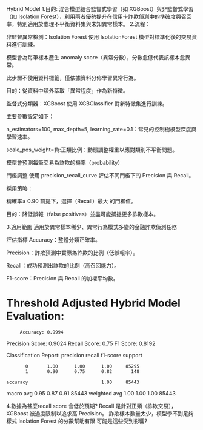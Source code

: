 Hybrid Model
1.目的:
混合模型結合監督式學習（如 XGBoost）與非監督式學習（如 Isolation Forest），利用兩者優勢提升在信用卡詐欺偵測中的準確度與召回率，特別適用於處理不平衡資料集與未知異常樣本。
2.流程：

非監督異常檢測：Isolation Forest
使用 IsolationForest 模型對標準化後的交易資料進行訓練。

模型會為每筆樣本產生 anomaly score（異常分數），分數愈低代表該樣本愈異常。

此步驟不使用資料標籤，僅依據資料分佈學習異常行為。

目的：從資料中額外萃取「異常程度」作為新特徵。

監督式分類器：XGBoost
使用 XGBClassifier 對新特徵集進行訓練。

主要參數設定如下：

n_estimators=100, max_depth=5, learning_rate=0.1：常見的控制樹模型深度與學習速率。

scale_pos_weight=負:正類比例：動態調整權重以應對類別不平衡問題。

模型會預測每筆交易為詐欺的機率（probability）

門檻調整
使用 precision_recall_curve 評估不同門檻下的 Precision 與 Recall。

採用策略：

精確率≥ 0.90 前提下，選擇（Recall）最大 的門檻值。

目的：降低誤報（false positives）並盡可能捕捉更多詐欺樣本。

3.適用範圍
適用於異常樣本稀少、異常行為模式多變的金融詐欺偵測任務

評估指標
Accuracy：整體分類正確率。

Precision：詐欺預測中實際為詐欺的比例（低誤報率）。

Recall：成功預測出詐欺的比例（高召回能力）。

F1-score：Precision 與 Recall 的加權平均數。

Threshold Adjusted Hybrid Model Evaluation:
=============================================
         Accuracy: 0.9994
  Precision Score: 0.9024
     Recall Score: 0.75
         F1 Score: 0.8192

Classification Report:
              precision    recall  f1-score   support

           0       1.00      1.00      1.00     85295
           1       0.90      0.75      0.82       148

    accuracy                           1.00     85443
   macro avg       0.95      0.87      0.91     85443
weighted avg       1.00      1.00      1.00     85443

4.數據為甚麼recall score 會低於預期?
Recall 是針對正類（詐欺交易），XGBoost 被過度限制以追求高 Precision。
詐欺樣本數量太少，模型學不到足夠樣式
Isolation Forest 的分數幫助有限
可能是這些受到影響?